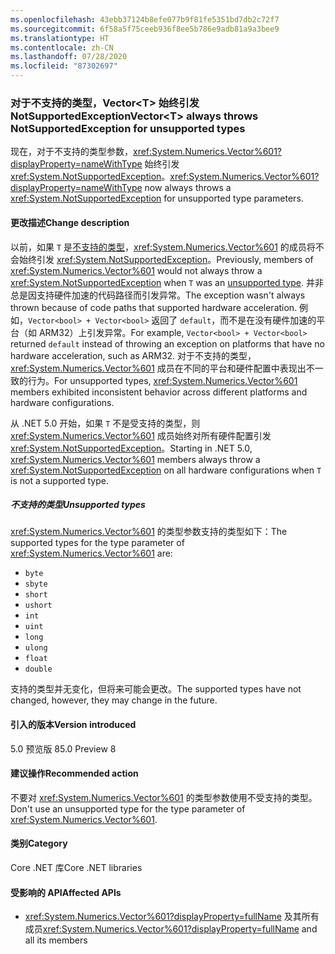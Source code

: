 ```yaml
---
ms.openlocfilehash: 43ebb37124b8efe077b9f81fe5351bd7db2c72f7
ms.sourcegitcommit: 6f58a5f75ceeb936f8ee5b786e9adb81a9a3bee9
ms.translationtype: HT
ms.contentlocale: zh-CN
ms.lasthandoff: 07/28/2020
ms.locfileid: "87302697"
---
```

### <a name="vectort-always-throws-notsupportedexception-for-unsupported-types"></a><span data-ttu-id="3ac23-101">对于不支持的类型，Vector\<T> 始终引发 NotSupportedException</span><span class="sxs-lookup"><span data-stu-id="3ac23-101">Vector\<T> always throws NotSupportedException for unsupported types</span></span>

<span data-ttu-id="3ac23-102">现在，对于不支持的类型参数，<xref:System.Numerics.Vector%601?displayProperty=nameWithType> 始终引发 <xref:System.NotSupportedException>。</span><span class="sxs-lookup"><span data-stu-id="3ac23-102"><xref:System.Numerics.Vector%601?displayProperty=nameWithType> now always throws a <xref:System.NotSupportedException> for unsupported type parameters.</span></span>

#### <a name="change-description"></a><span data-ttu-id="3ac23-103">更改描述</span><span class="sxs-lookup"><span data-stu-id="3ac23-103">Change description</span></span>

<span data-ttu-id="3ac23-104">以前，如果 `T` 是[不支持的类型](#unsupported-types)，<xref:System.Numerics.Vector%601> 的成员将不会始终引发 <xref:System.NotSupportedException>。</span><span class="sxs-lookup"><span data-stu-id="3ac23-104">Previously, members of <xref:System.Numerics.Vector%601> would not always throw a <xref:System.NotSupportedException> when `T` was an [unsupported type](#unsupported-types).</span></span> <span data-ttu-id="3ac23-105">并非总是因支持硬件加速的代码路径而引发异常。</span><span class="sxs-lookup"><span data-stu-id="3ac23-105">The exception wasn't always thrown because of code paths that supported hardware acceleration.</span></span> <span data-ttu-id="3ac23-106">例如，`Vector<bool> + Vector<bool>` 返回了 `default`，而不是在没有硬件加速的平台（如 ARM32）上引发异常。</span><span class="sxs-lookup"><span data-stu-id="3ac23-106">For example, `Vector<bool> + Vector<bool>` returned `default` instead of throwing an exception on platforms that have no hardware acceleration, such as ARM32.</span></span> <span data-ttu-id="3ac23-107">对于不支持的类型，<xref:System.Numerics.Vector%601> 成员在不同的平台和硬件配置中表现出不一致的行为。</span><span class="sxs-lookup"><span data-stu-id="3ac23-107">For unsupported types, <xref:System.Numerics.Vector%601> members exhibited inconsistent behavior across different platforms and hardware configurations.</span></span>

<span data-ttu-id="3ac23-108">从 .NET 5.0 开始，如果 `T` 不是受支持的类型，则 <xref:System.Numerics.Vector%601> 成员始终对所有硬件配置引发 <xref:System.NotSupportedException>。</span><span class="sxs-lookup"><span data-stu-id="3ac23-108">Starting in .NET 5.0, <xref:System.Numerics.Vector%601> members always throw a <xref:System.NotSupportedException> on all hardware configurations when `T` is not a supported type.</span></span>

##### <a name="unsupported-types"></a><span data-ttu-id="3ac23-109">不支持的类型</span><span class="sxs-lookup"><span data-stu-id="3ac23-109">Unsupported types</span></span>

<span data-ttu-id="3ac23-110"><xref:System.Numerics.Vector%601> 的类型参数支持的类型如下：</span><span class="sxs-lookup"><span data-stu-id="3ac23-110">The supported types for the type parameter of <xref:System.Numerics.Vector%601> are:</span></span>

- `byte`
- `sbyte`
- `short`
- `ushort`
- `int`
- `uint`
- `long`
- `ulong`
- `float`
- `double`

<span data-ttu-id="3ac23-111">支持的类型并无变化，但将来可能会更改。</span><span class="sxs-lookup"><span data-stu-id="3ac23-111">The supported types have not changed, however, they may change in the future.</span></span>

#### <a name="version-introduced"></a><span data-ttu-id="3ac23-112">引入的版本</span><span class="sxs-lookup"><span data-stu-id="3ac23-112">Version introduced</span></span>

<span data-ttu-id="3ac23-113">5.0 预览版 8</span><span class="sxs-lookup"><span data-stu-id="3ac23-113">5.0 Preview 8</span></span>

#### <a name="recommended-action"></a><span data-ttu-id="3ac23-114">建议操作</span><span class="sxs-lookup"><span data-stu-id="3ac23-114">Recommended action</span></span>

<span data-ttu-id="3ac23-115">不要对 <xref:System.Numerics.Vector%601> 的类型参数使用不受支持的类型。</span><span class="sxs-lookup"><span data-stu-id="3ac23-115">Don't use an unsupported type for the type parameter of <xref:System.Numerics.Vector%601>.</span></span>

#### <a name="category"></a><span data-ttu-id="3ac23-116">类别</span><span class="sxs-lookup"><span data-stu-id="3ac23-116">Category</span></span>

<span data-ttu-id="3ac23-117">Core .NET 库</span><span class="sxs-lookup"><span data-stu-id="3ac23-117">Core .NET libraries</span></span>

#### <a name="affected-apis"></a><span data-ttu-id="3ac23-118">受影响的 API</span><span class="sxs-lookup"><span data-stu-id="3ac23-118">Affected APIs</span></span>

- <span data-ttu-id="3ac23-119"><xref:System.Numerics.Vector%601?displayProperty=fullName> 及其所有成员</span><span class="sxs-lookup"><span data-stu-id="3ac23-119"><xref:System.Numerics.Vector%601?displayProperty=fullName> and all its members</span></span>

<!--

#### Affected APIs

- ``T:System.Numerics.Vector`1``

-->

